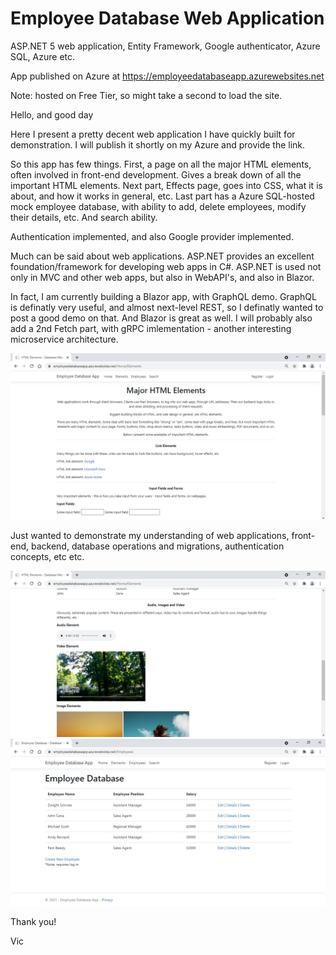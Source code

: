 # Employee Database Web Application
ASP.NET 5 web application, Entity Framework, Google authenticator, Azure SQL, Azure etc.

App published on Azure at https://employeedatabaseapp.azurewebsites.net

Note: hosted on Free Tier, so might take a second to load the site.

Hello, and good day

Here I present a pretty decent web application I have quickly built for demonstration. I will publish it shortly on my Azure and provide the link.

So this app has few things. First, a page on all the major HTML elements, often involved in front-end development. Gives a break down of all the important HTML elements.
Next part, Effects page, goes into CSS, what it is about, and how it works in general, etc. Last part has a Azure SQL-hosted mock employee database, with ability to add, delete employees, modify their details, etc. And search ability.

Authentication implemented, and also Google provider implemented.

Much can be said about web applications. ASP.NET provides an excellent foundation/framework for developing web apps in C#. ASP.NET is used not only in MVC and other web apps, but also in WebAPI's, and also in Blazor. 

In fact, I am currently building a Blazor app, with GraphQL demo. GraphQL is definatly very useful, and almost next-level REST, so I definatly wanted to post a good demo on that. And Blazor is great as well. I will probably also add a 2nd Fetch part, with gRPC imlementation - another interesting microservice architecture.

![alt text](https://github.com/VBukowsky81/EmployeeDatabaseApp/blob/master/Other/Pic1.jpg)

Just wanted to demonstrate my understanding of web applications, front-end, backend, database operations and migrations, authentication concepts, etc etc.

![alt text](https://github.com/VBukowsky81/EmployeeDatabaseApp/blob/master/Other/Pic2.jpg)
![alt text](https://github.com/VBukowsky81/EmployeeDatabaseApp/blob/master/Other/Pic3.jpg)

Thank you!

Vic
